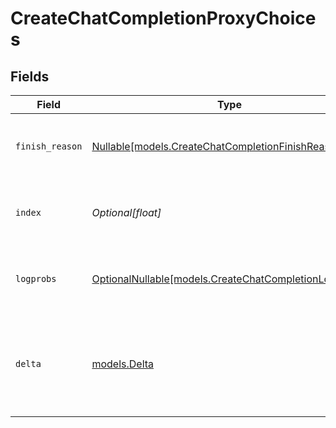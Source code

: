 # CreateChatCompletionProxyChoices


## Fields

| Field                                                                                              | Type                                                                                               | Required                                                                                           | Description                                                                                        |
| -------------------------------------------------------------------------------------------------- | -------------------------------------------------------------------------------------------------- | -------------------------------------------------------------------------------------------------- | -------------------------------------------------------------------------------------------------- |
| `finish_reason`                                                                                    | [Nullable[models.CreateChatCompletionFinishReason]](../models/createchatcompletionfinishreason.md) | :heavy_check_mark:                                                                                 | The reason the model stopped generating tokens.                                                    |
| `index`                                                                                            | *Optional[float]*                                                                                  | :heavy_minus_sign:                                                                                 | The index of the choice in the list of choices.                                                    |
| `logprobs`                                                                                         | [OptionalNullable[models.CreateChatCompletionLogprobs]](../models/createchatcompletionlogprobs.md) | :heavy_minus_sign:                                                                                 | Log probability information for the choice.                                                        |
| `delta`                                                                                            | [models.Delta](../models/delta.md)                                                                 | :heavy_check_mark:                                                                                 | A chat completion delta generated by streamed model responses.                                     |